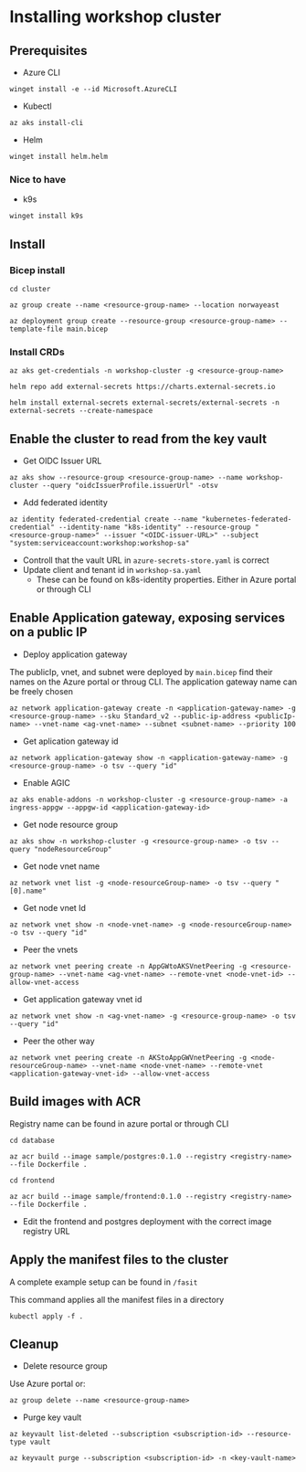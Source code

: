 # Installing workshop cluster

## Prerequisites

- Azure CLI

`winget install -e --id Microsoft.AzureCLI`

- Kubectl

`az aks install-cli`

- Helm

`winget install helm.helm`

### Nice to have

- k9s

`winget install k9s`

## Install

### Bicep install

`cd cluster`

`az group create --name <resource-group-name> --location norwayeast`

`az deployment group create --resource-group <resource-group-name> --template-file main.bicep`

### Install CRDs

`az aks get-credentials -n workshop-cluster -g <resource-group-name>`

`helm repo add external-secrets https://charts.external-secrets.io`

`helm install external-secrets external-secrets/external-secrets -n external-secrets --create-namespace`

## Enable the cluster to read from the key vault

- Get OIDC Issuer URL

`az aks show --resource-group <resource-group-name> --name workshop-cluster --query "oidcIssuerProfile.issuerUrl" -otsv`

- Add federated identity

`az identity federated-credential create --name "kubernetes-federated-credential" --identity-name "k8s-identity" --resource-group "<resource-group-name>" --issuer "<OIDC-issuer-URL>" --subject "system:serviceaccount:workshop:workshop-sa"`

- Controll that the vault URL in `azure-secrets-store.yaml` is correct
- Update client and tenant id in `workshop-sa.yaml`
    - These can be found on k8s-identity properties. Either in Azure portal or through CLI

## Enable Application gateway, exposing services on a public IP

- Deploy application gateway

The publicIp, vnet, and subnet were deployed by `main.bicep` find their names on the Azure portal or throug CLI. The application gateway name can be freely chosen

`az network application-gateway create -n <application-gateway-name> -g <resource-group-name> --sku Standard_v2 --public-ip-address <publicIp-name> --vnet-name <ag-vnet-name> --subnet <subnet-name> --priority 100`

- Get aplication gateway id

`az network application-gateway show -n <application-gateway-name> -g <resource-group-name> -o tsv --query "id"`

- Enable AGIC

`az aks enable-addons -n workshop-cluster -g <resource-group-name> -a ingress-appgw --appgw-id <application-gateway-id>`

- Get node resource group

`az aks show -n workshop-cluster -g <resource-group-name> -o tsv --query "nodeResourceGroup"`

- Get node vnet name

`az network vnet list -g <node-resourceGroup-name> -o tsv --query "[0].name"`

- Get node vnet Id

`az network vnet show -n <node-vnet-name> -g <node-resourceGroup-name> -o tsv --query "id"`

- Peer the vnets

`az network vnet peering create -n AppGWtoAKSVnetPeering -g <resource-group-name> --vnet-name <ag-vnet-name> --remote-vnet <node-vnet-id> --allow-vnet-access`

- Get application gateway vnet id

`az network vnet show -n <ag-vnet-name> -g <resource-group-name> -o tsv --query "id"`

- Peer the other way

`az network vnet peering create -n AKStoAppGWVnetPeering -g <node-resourceGroup-name> --vnet-name <node-vnet-name> --remote-vnet <application-gateway-vnet-id> --allow-vnet-access`


## Build images with ACR

Registry name can be found in azure portal or through CLI 

`cd database`

`az acr build --image sample/postgres:0.1.0 --registry <registry-name> --file Dockerfile .`

`cd frontend`

`az acr build --image sample/frontend:0.1.0 --registry <registry-name> --file Dockerfile .`

- Edit the frontend and postgres deployment with the correct image registry URL

## Apply the manifest files to the cluster

A complete example setup can be found in `/fasit`

This command applies all the manifest files in a directory

`kubectl apply -f .`

## Cleanup

- Delete resource group

Use Azure portal or:

`az group delete --name <resource-group-name>`

- Purge key vault

`az keyvault list-deleted --subscription <subscription-id> --resource-type vault`

`az keyvault purge --subscription <subscription-id> -n <key-vault-name>`
